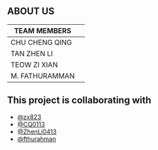 ## ABOUT US

| TEAM MEMBERS             |                                                                 |
| ----------------- | ------------------------------------------------------------------ |
| CHU CHENG QING | []() |
| TAN ZHEN LI | ![]()  |
| TEOW ZI XIAN | ![]()  |
| M. FATHURAMMAN | ![]() |


## This project is collaborating with

- [@zx823](https://github.com/zx823/zx823)
- [@CQ0113](https://github.com/CQ0113)
- [@ZhenLi0413](https://github.com/ZhenLi0413/ZhenLi0413)
- [@fthurahman](https://github.com/fthurahman)
